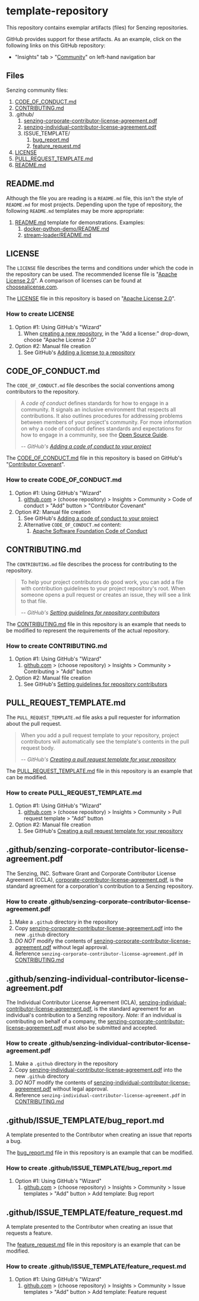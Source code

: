 # template-repository

This repository contains exemplar artifacts (files) for Senzing repositories.

GitHub provides support for these artifacts.  As an example, click on the following links on this GitHub repository:

- "Insights" tab > "[Community](https://github.com/senzing/template-repository/community)" on left-hand navigation bar

## Files

Senzing community files:

1. [CODE_OF_CONDUCT.md](#code_of_conductmd)
1. [CONTRIBUTING.md](#contributingmd)
1. .github/
    1. [senzing-corporate-contributor-license-agreement.pdf](#githubsenzing-corporate-contributor-license-agreementpdf)
    1. [senzing-individual-contributor-license-agreement.pdf](#githubsenzing-individual-contributor-license-agreementpdf)
    1. ISSUE\_TEMPLATE/
        1. [bug\_report.md](#githubissue_templatebug_reportmd)
        1. [feature\_request.md](#githubissue_templatefeature_requestmd)
1. [LICENSE](#license)
1. [PULL\_REQUEST\_TEMPLATE.md](#pull_request_templatemd)
1. [README.md](#readmemd)

## README.md

Although the file you are reading is a `README.md` file, this isn't the style of `README.md` for most projects.
Depending upon the type of repository, the following `README.md` templates may be more appropriate:

1. [README.md](.github/README_TEMPLATE/demonstration/README.md) template for demonstrations. Examples:
    1. [docker-python-demo/README.md](https://github.com/Senzing/docker-python-demo/blob/master/README.md)
    1. [stream-loader/README.md](https://github.com/Senzing/stream-loader/blob/master/README.md)

## LICENSE

The `LICENSE` file describes the terms and conditions under which the code in the repository can be used.
The recommended license file is
"[Apache License 2.0](https://www.apache.org/licenses/LICENSE-2.0.html)".
A comparison of licenses can be found at
[choosealicense.com](https://choosealicense.com/licenses/).

The [LICENSE](LICENSE) file in this repository is based on
"[Apache License 2.0](https://www.apache.org/licenses/LICENSE-2.0.html)".

### How to create LICENSE

1. Option #1: Using GitHub's "Wizard"
    1. When [creating a new repository](https://github.com/new), in the "Add a license:" drop-down, choose "Apache License 2.0"
1. Option #2: Manual file creation
    1. See GitHub's [Adding a license to a repository](https://help.github.com/articles/adding-a-license-to-a-repository/)

## CODE\_OF\_CONDUCT.md

The `CODE_OF_CONDUCT.md` file describes the social conventions among contributors to the repository.

> A *code of conduct* defines standards for how to engage in a community. It signals an inclusive environment that respects all contributions. It also outlines procedures for addressing problems between members of your project's community. For more information on why a code of conduct defines standards and expectations for how to engage in a community, see the [Open Source Guide](https://opensource.guide/code-of-conduct/).
>
> -- <cite>GitHub's [Adding a code of conduct to your project](https://help.github.com/articles/adding-a-code-of-conduct-to-your-project/)</cite>

The [CODE_OF_CONDUCT.md](CODE_OF_CONDUCT.md) file in this repository is based on GitHub's "[Contributor Covenant](https://www.contributor-covenant.org/version/1/4/code-of-conduct.html)".

### How to create CODE\_OF\_CONDUCT.md

1. Option #1: Using GitHub's "Wizard"
    1. [github.com](https://github.com/) > (choose repository) > Insights > Community > Code of conduct > "Add" button > "Contributor Covenant"
1. Option #2: Manual file creation
    1. See GitHub's [Adding a code of conduct to your project](https://help.github.com/articles/adding-a-code-of-conduct-to-your-project/)
    1. Alternative `CODE_OF_CONDUCT.md` content:
        1. [Apache Software Foundation Code of Conduct](https://www.apache.org/foundation/policies/conduct.html)

## CONTRIBUTING.md

The `CONTRIBUTING.md` file describes the process for contributing to the repository.

> To help your project contributors do good work, you can add a file with contribution guidelines to your project repository's root. When someone opens a pull request or creates an issue, they will see a link to that file.
>
> -- <cite>GitHub's [Setting guidelines for repository contributors](https://help.github.com/articles/setting-guidelines-for-repository-contributors/)</cite>

The [CONTRIBUTING.md](CONTRIBUTING.md) file in this repository is an example that needs to be modified to represent the requirements of the actual repository.

### How to create CONTRIBUTING.md

1. Option #1: Using GitHub's "Wizard"
    1. [github.com](https://github.com/) > (choose repository) > Insights > Community > Contributing > "Add" button
1. Option #2: Manual file creation
    1. See GitHub's [Setting guidelines for repository contributors](https://help.github.com/articles/setting-guidelines-for-repository-contributors/)

## PULL\_REQUEST\_TEMPLATE.md

The `PULL_REQUEST_TEMPLATE.md` file asks a pull requester for information about the pull request.

> When you add a pull request template to your repository, project contributors will automatically see the template's contents in the pull request body.
>
> -- <cite>GitHub's [Creating a pull request template for your repository](https://help.github.com/articles/creating-a-pull-request-template-for-your-repository/)</cite>

The [PULL_REQUEST_TEMPLATE.md](PULL_REQUEST_TEMPLATE.md) file in this repository
is an example that can be modified.

### How to create PULL\_REQUEST\_TEMPLATE.md

1. Option #1: Using GitHub's "Wizard"
    1. [github.com](https://github.com/) > (choose repository) > Insights > Community > Pull request template > "Add" button
1. Option #2: Manual file creation
    1. See GitHub's [Creating a pull request template for your repository](https://help.github.com/articles/creating-a-pull-request-template-for-your-repository/)

## .github/senzing-corporate-contributor-license-agreement.pdf

The Senzing, INC. Software Grant and Corporate Contributor License Agreement (CCLA),
[corporate-contributor-license-agreement.pdf](.github/senzing-corporate-contributor-license-agreement.pdf),
is the standard agreement for a corporation's contribution to a Senzing repository.

### How to create .github/senzing-corporate-contributor-license-agreement.pdf

1. Make a `.github` directory in the repository
1. Copy [senzing-corporate-contributor-license-agreement.pdf](.github/senzing-corporate-contributor-license-agreement.pdf) into the new `.github` directory
1. *DO NOT* modify the contents of [senzing-corporate-contributor-license-agreement.pdf](.github/senzing-corporate-contributor-license-agreement.pdf) without legal approval.
1. Reference `senzing-corporate-contributor-license-agreement.pdf` in [CONTRIBUTING.md](#contributingmd)

## .github/senzing-individual-contributor-license-agreement.pdf

The Individual Contributor License Agreement (ICLA),
[senzing-individual-contributor-license-agreement.pdf](.github/senzing-individual-contributor-license-agreement.pdf),
is the standard agreement for an individual's contribution to a Senzing repository.
*Note:* if an individual is contributing on behalf of a company, the
[senzing-corporate-contributor-license-agreement.pdf](#githubsenzing-corporate-contributor-license-agreementpdf)
must also be submitted and accepted.

### How to create .github/senzing-individual-contributor-license-agreement.pdf

1. Make a `.github` directory in the repository
1. Copy [senzing-individual-contributor-license-agreement.pdf](.github/senzing-individual-contributor-license-agreement.pdf) into the new `.github` directory
1. *DO NOT* modify the contents of [senzing-individual-contributor-license-agreement.pdf](.github/senzing-individual-contributor-license-agreement.pdf) without legal approval.
1. Reference `senzing-individual-contributor-license-agreement.pdf` in [CONTRIBUTING.md](#contributingmd)

## .github/ISSUE\_TEMPLATE/bug\_report.md

A template presented to the Contributor when creating an issue that reports a bug.

The [bug_report.md](.github/ISSUE_TEMPLATE/bug_report.md) file in this repository
is an example that can be modified.

### How to create .github/ISSUE\_TEMPLATE/bug\_report.md

1. Option #1: Using GitHub's "Wizard"
    1. [github.com](https://github.com/) > (choose repository) > Insights > Community > Issue templates > "Add" button > Add template: Bug report

## .github/ISSUE\_TEMPLATE/feature\_request.md

A template presented to the Contributor when creating an issue that requests a feature.

The [feature_request.md](.github/ISSUE_TEMPLATE/feature_request.md) file in this repository
is an example that can be modified.

### How to create .github/ISSUE\_TEMPLATE/feature\_request.md

1. Option #1: Using GitHub's "Wizard"
    1. [github.com](https://github.com/) > (choose repository) > Insights > Community > Issue templates > "Add" button > Add template: Feature request
